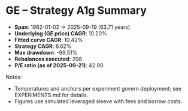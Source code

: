 # GE – Strategy A1g Summary

- **Span**: 1962-01-02 → 2025-09-19 (63.71 years)
- **Underlying (GE price) CAGR**: 10.20%
- **Fitted curve CAGR**: 10.42%
- **Strategy CAGR**: 8.62%
- **Max drawdown**: -99.51%
- **Rebalances executed**: 298
- **P/E ratio (as of 2025-09-21)**: 42.90

Notes:

- Temperatures and anchors per experiment govern deployment; see EXPERIMENTS.md for details.
- Figures use simulated leveraged sleeve with fees and borrow costs.

